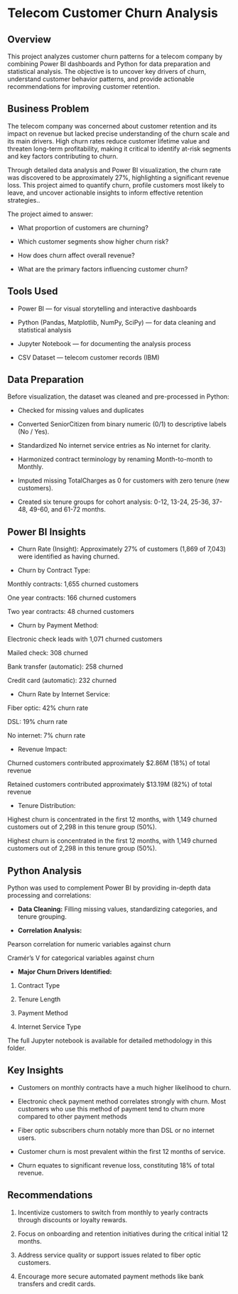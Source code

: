# Telecom Customer Churn Analysis

## Overview
This project analyzes customer churn patterns for a telecom company by combining Power BI dashboards and Python for data preparation and statistical analysis. The objective is to uncover key drivers of churn, understand customer behavior patterns, and provide actionable recommendations for improving customer retention.

## Business Problem
The telecom company was concerned about customer retention and its impact on revenue but lacked precise understanding of the churn scale and its main drivers. High churn rates reduce customer lifetime value and threaten long-term profitability, making it critical to identify at-risk segments and key factors contributing to churn.

Through detailed data analysis and Power BI visualization, the churn rate was discovered to be approximately 27%, highlighting a significant revenue loss. This project aimed to quantify churn, profile customers most likely to leave, and uncover actionable insights to inform effective retention strategies..

The project aimed to answer:

- What proportion of customers are churning?

- Which customer segments show higher churn risk?

- How does churn affect overall revenue?

- What are the primary factors influencing customer churn?

## Tools Used
- Power BI — for visual storytelling and interactive dashboards

- Python (Pandas, Matplotlib, NumPy, SciPy) — for data cleaning and statistical analysis

- Jupyter Notebook — for documenting the analysis process

- CSV Dataset — telecom customer records (IBM)

## Data Preparation
Before visualization, the dataset was cleaned and pre-processed in Python:

- Checked for missing values and duplicates

- Converted SeniorCitizen from binary numeric (0/1) to descriptive labels (No / Yes).

- Standardized No internet service entries as No internet for clarity.

- Harmonized contract terminology by renaming Month-to-month to Monthly.

- Imputed missing TotalCharges as 0 for customers with zero tenure (new customers).

- Created six tenure groups for cohort analysis: 0-12, 13-24, 25-36, 37-48, 49-60, and 61-72 months.


## Power BI Insights

- Churn Rate (Insight): Approximately 27% of customers (1,869 of 7,043) were identified as having churned.

- Churn by Contract Type:

Monthly contracts: 1,655 churned customers

One year contracts: 166 churned customers

Two year contracts: 48 churned customers

- Churn by Payment Method:

Electronic check leads with 1,071 churned customers

Mailed check: 308 churned

Bank transfer (automatic): 258 churned

Credit card (automatic): 232 churned

- Churn Rate by Internet Service:

Fiber optic: 42% churn rate

DSL: 19% churn rate

No internet: 7% churn rate

- Revenue Impact:

Churned customers contributed approximately $2.86M (18%) of total revenue

Retained customers contributed approximately $13.19M (82%) of total revenue

- Tenure Distribution:

Highest churn is concentrated in the first 12 months, with 1,149 churned customers out of 2,298 in this tenure group (50%).


Highest churn is concentrated in the first 12 months, with 1,149 churned customers out of 2,298 in this tenure group (50%).

## Python Analysis

Python was used to complement Power BI by providing in-depth data processing and correlations:

- **Data Cleaning:** Filling missing values, standardizing categories, and tenure grouping.

- **Correlation Analysis:**

Pearson correlation for numeric variables against churn

Cramér’s V for categorical variables against churn

- **Major Churn Drivers Identified:**

1. Contract Type

2. Tenure Length

3. Payment Method

4. Internet Service Type

The full Jupyter notebook is available for detailed methodology in this folder.

## Key Insights
- Customers on monthly contracts have a much higher likelihood to churn.

- Electronic check payment method correlates strongly with churn. Most customers who use this method of payment tend to churn more compared to other payment methods

- Fiber optic subscribers churn notably more than DSL or no internet users.

- Customer churn is most prevalent within the first 12 months of service.

- Churn equates to significant revenue loss, constituting 18% of total revenue.

## Recommendations

1. Incentivize customers to switch from monthly to yearly contracts through discounts or loyalty rewards.

2. Focus on onboarding and retention initiatives during the critical initial 12 months.

3. Address service quality or support issues related to fiber optic customers.

4. Encourage more secure automated payment methods like bank transfers and credit cards.
